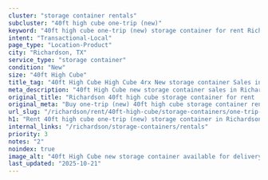 ```yaml
---
cluster: "storage container rentals"
subcluster: "40ft high cube one-trip (new)"
keyword: "40ft high cube one-trip (new) storage container for rent Richardson, TX"
intent: "Transactional-Local"
page_type: "Location-Product"
city: "Richardson, TX"
service_type: "storage container"
condition: "New"
size: "40ft High Cube"
title_tag: "40ft High Cube High Cube 4rx New storage container Sales in Richardson | LC Container"
meta_description: "40ft High Cube new storage container sales in Richardson. High cube containers with extra height. Fast delivery, competitive pricing. Serving storage containers area. Quote ID: HZ9. Call (214) 524-4168 for your free quote today."
original_title: "Richardson 40ft high cube storage container for rent | LC"
original_meta: "Buy one-trip (new) 40ft high cube storage container rent with local delivery in Richardson, TX. LC Container — local Since 2003. Request a fast quote today."
url_slug: "/richardson/rent/40ft-high-cube/storage-containers/one-trip-new"
h1: "Rent 40ft high cube one-trip (new) storage container in Richardson"
internal_links: "/richardson/storage-containers/rentals"
priority: 3
notes: "2"
noindex: true
image_alt: "40ft High Cube new storage container available for delivery in Richardson"
last_updated: "2025-10-21"
---
```


<!-- TODO: Add unique city/inventory copy, images, and internal links here. -->
